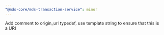 ```yaml
---
"@mds-core/mds-transaction-service": minor
---
```


Add comment to origin_url typedef, use template string to ensure that this is a URI

